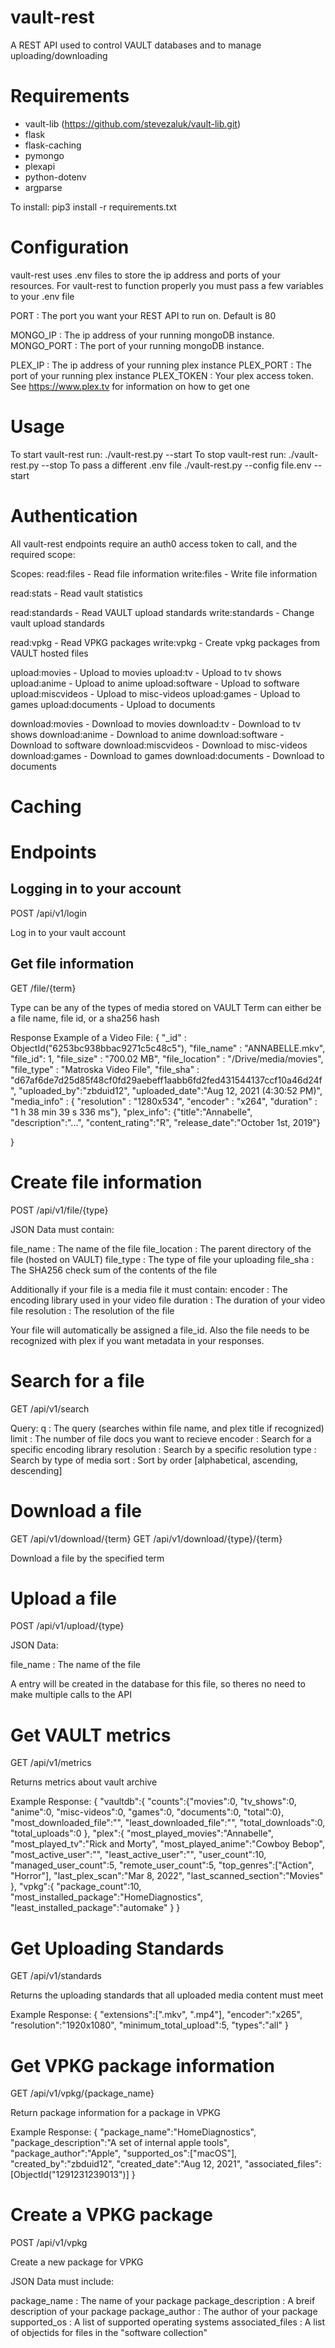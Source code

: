 # vault-rest
A REST API used to control VAULT databases and to manage uploading/downloading

# Requirements
- vault-lib (https://github.com/stevezaluk/vault-lib.git)
- flask
- flask-caching
- pymongo
- plexapi
- python-dotenv
- argparse

To install: pip3 install -r requirements.txt

# Configuration
vault-rest uses .env files to store the ip address and ports of your resources. For vault-rest to function properly you must pass a few variables to your .env file

PORT : The port you want your REST API to run on. Default is 80

MONGO_IP : The ip address of your running mongoDB instance.
MONGO_PORT : The port of your running mongoDB instance.

PLEX_IP : The ip address of your running plex instance
PLEX_PORT : The port of your running plex instance
PLEX_TOKEN : Your plex access token. See https://www.plex.tv for information on how to get one

# Usage

To start vault-rest run: ./vault-rest.py --start
To stop vault-rest run: ./vault-rest.py --stop
To pass a different .env file ./vault-rest.py --config file.env --start

# Authentication

All vault-rest endpoints require an auth0 access token to call, and the required scope:

Scopes:
read:files - Read file information
write:files - Write file information

read:stats - Read vault statistics

read:standards - Read VAULT upload standards
write:standards - Change vault upload standards

read:vpkg - Read VPKG packages
write:vpkg - Create vpkg packages from VAULT hosted files

upload:movies - Upload to movies
upload:tv - Upload to tv shows
upload:anime - Upload to anime
upload:software - Upload to software
upload:miscvideos - Upload to misc-videos
upload:games - Upload to games
upload:documents - Upload to documents

download:movies - Download to movies
download:tv - Download to tv shows
download:anime - Download to anime
download:software - Download to software
download:miscvideos - Download to misc-videos
download:games - Download to games
download:documents - Download to documents

# Caching



# Endpoints

## Logging in to your account

POST /api/v1/login

Log in to your vault account

## Get file information

GET /file/{term}

Type can be any of the types of media stored on VAULT
Term can either be a file name, file id, or a sha256 hash

Response Example of a Video File:
{
  "_id" : ObjectId("6253bc938bbac9271c5c48c5"),
  "file_name" : "ANNABELLE.mkv",
  "file_id": 1,
  "file_size" : "700.02 MB",
  "file_location" : "/Drive/media/movies",
  "file_type" : "Matroska Video File",
  "file_sha" : "d67af6de7d25d85f48cf0fd29aebeff1aabb6fd2fed431544137ccf10a46d24f",
  "uploaded_by":"zbduid12",
  "uploaded_date":"Aug 12, 2021 (4:30:52 PM)",
  "media_info" : { "resolution" : "1280x534", "encoder" : "x264", "duration" : "1 h 38 min 39 s 336 ms"},
  "plex_info": {"title":"Annabelle", "description":"...", "content_rating":"R", "release_date":"October 1st, 2019"}

}


# Create file information

POST /api/v1/file/{type}

JSON Data must contain:

file_name : The name of the file
file_location : The parent directory of the file (hosted on VAULT)
file_type : The type of file your uploading
file_sha : The SHA256 check sum of the contents of the file

Additionally if your file is a media file it must contain:
encoder : The encoding library used in your video file
duration : The duration of your video file
resolution : The resolution of the file

Your file will automatically be assigned a file_id. Also the file needs to be recognized with plex if you want metadata in your responses.

# Search for a file

GET /api/v1/search

Query:
q : The query (searches within file name, and plex title if recognized)
limit : The number of file docs you want to recieve
encoder : Search for a specific encoding library
resolution : Search by a specific resolution
type : Search by type of media
sort : Sort by order [alphabetical, ascending, descending]

# Download a file

GET /api/v1/download/{term}
GET /api/v1/download/{type}/{term}

Download a file by the specified term

# Upload a file

POST /api/v1/upload/{type}

JSON Data:

file_name : The name of the file

A entry will be created in the database for this file, so theres no need to make multiple calls to the API

# Get VAULT metrics

GET /api/v1/metrics

Returns metrics about vault archive

Example Response:
{
  "vaultdb":{
    "counts":{"movies":0, "tv_shows":0, "anime":0, "misc-videos":0, "games":0, "documents":0, "total":0},
    "most_downloaded_file":"", "least_downloaded_file":"", "total_downloads":0, "total_uploads":0
  },
  "plex":{
    "most_played_movies":"Annabelle", "most_played_tv":"Rick and Morty", "most_played_anime":"Cowboy Bebop", "most_active_user":"", "least_active_user":"",
    "user_count":10, "managed_user_count":5, "remote_user_count":5, "top_genres":["Action", "Horror"], "last_plex_scan":"Mar 8, 2022", "last_scanned_section":"Movies"
  },
  "vpkg":{
    "package_count":10, "most_installed_package":"HomeDiagnostics", "least_installed_package":"automake"
  }
}

# Get Uploading Standards

GET /api/v1/standards

Returns the uploading standards that all uploaded media content must meet

Example Response:
{
  "extensions":[".mkv", ".mp4"], "encoder":"x265", "resolution":"1920x1080", "minimum_total_upload":5, "types":"all"
}

# Get VPKG package information

GET /api/v1/vpkg/{package_name}

Return package information for a package in VPKG

Example Response:
{
  "package_name":"HomeDiagnostics",
  "package_description":"A set of internal apple tools",
  "package_author":"Apple",
  "supported_os":["macOS"],
  "created_by":"zbduid12",
  "created_date":"Aug 12, 2021",
  "associated_files":[ObjectId("1291231239013")]
}

# Create a VPKG package

POST /api/v1/vpkg

Create a new package for VPKG

JSON Data must include:

package_name : The name of your package
package_description : A breif description of your package
package_author : The author of your package
supported_os : A list of supported operating systems
associated_files : A list of objectids for files in the "software collection"

